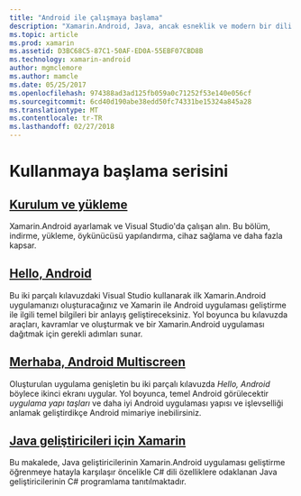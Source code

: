```yaml
---
title: "Android ile çalışmaya başlama"
description: "Xamarin.Android, Java, ancak esneklik ve modern bir dili (C#) şıklık, .NET temel sınıf kitaplığı (BCL) ve birinci sınıf bir IDE (gücünü ile olduğu gibi aynı kullanıcı Arabirimi denetimlerini kullanarak yerel Android uygulamaları oluşturmak mümkün kılar Visual Studio) parmaklarınızın ucunda. Bu seri Xamarin.Android geliştirme ile ilgili temel bilgiler sunar. İşlem, Kurulum ve yükleme ilk uygulamanızı oluşturma için alır."
ms.topic: article
ms.prod: xamarin
ms.assetid: D3BC68C5-87C1-50AF-ED0A-55EBF07CBD8B
ms.technology: xamarin-android
author: mgmclemore
ms.author: mamcle
ms.date: 05/25/2017
ms.openlocfilehash: 974388ad3ad125fb059a0c71252f53e140e056cf
ms.sourcegitcommit: 6cd40d190abe38edd50fc74331be15324a845a28
ms.translationtype: MT
ms.contentlocale: tr-TR
ms.lasthandoff: 02/27/2018
---
```

# <a name="getting-started-series"></a>Kullanmaya başlama serisini

##  <a name="setup-and-installationandroidget-startedinstallationindexmd"></a>[Kurulum ve yükleme](~/android/get-started/installation/index.md)

Xamarin.Android ayarlamak ve Visual Studio'da çalışan alın. Bu bölüm, indirme, yükleme, öykünücüsü yapılandırma, cihaz sağlama ve daha fazla kapsar.


##  <a name="hello-androidandroidget-startedhello-androidindexmd"></a>[Hello, Android](~/android/get-started/hello-android/index.md)

Bu iki parçalı kılavuzdaki Visual Studio kullanarak ilk Xamarin.Android uygulamanızı oluşturacağınız ve Xamarin ile Android uygulaması geliştirme ile ilgili temel bilgileri bir anlayış geliştireceksiniz.
Yol boyunca bu kılavuzda araçları, kavramlar ve oluşturmak ve bir Xamarin.Android uygulaması dağıtmak için gerekli adımları sunar.


##  <a name="hello-android-multiscreenandroidget-startedhello-android-multiscreenindexmd"></a>[Merhaba, Android Multiscreen](~/android/get-started/hello-android-multiscreen/index.md)

Oluşturulan uygulama genişletin bu iki parçalı kılavuzda _Hello, Android_ böylece ikinci ekranı uygular. Yol boyunca, temel Android görülecektir *uygulama yapı taşları* ve daha iyi Android uygulaması yapısı ve işlevselliği anlamak geliştirdikçe Android mimariye inebilirsiniz.


##  <a name="xamarin-for-java-developersandroidget-startedjava-developersmd"></a>[Java geliştiricileri için Xamarin](~/android/get-started/java-developers.md)

Bu makalede, Java geliştiricilerinin Xamarin.Android uygulaması geliştirme öğrenmeye hatayla karşılaşır öncelikle C# dili özelliklere odaklanan Java geliştiricilerinin C# programlama tanıtılmaktadır.